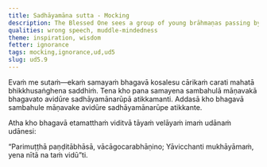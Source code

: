 ```yaml
---
title: Sadhāyamāna sutta - Mocking
description: The Blessed One sees a group of young brāhmaṇas passing by, appearing to be mocking.
qualities: wrong speech, muddle-mindedness
theme: inspiration, wisdom
fetter: ignorance
tags: mocking,ignorance,ud,ud5
slug: ud5.9
---
```


Evaṁ me sutaṁ—ekaṁ samayaṁ bhagavā kosalesu cārikaṁ carati mahatā bhikkhusaṅghena saddhiṁ. Tena kho pana samayena sambahulā māṇavakā bhagavato avidūre sadhāyamānarūpā atikkamanti. Addasā kho bhagavā sambahule māṇavake avidūre sadhāyamānarūpe atikkante.

Atha kho bhagavā etamatthaṁ viditvā tāyaṁ velāyaṁ imaṁ udānaṁ udānesi:

“Parimuṭṭhā paṇḍitābhāsā,
vācāgocarabhāṇino;
Yāvicchanti mukhāyāmaṁ,
yena nītā na taṁ vidū”ti.
